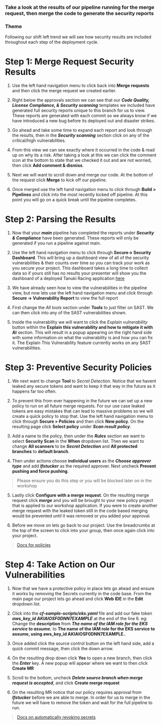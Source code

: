 ### Take a look at the results of our pipeline running for the merge request, then merge the code to generate the security reports

### Theme

Following our shift left trend we will see how security results are included throughout each step of the deployment cycle.

# Step 1: Merge Request Security Results

1. Use the left hand navigation menu to click back into **Merge requests** and then click the merge request we created earlier.

2. Right below the approvals section we can see that our **_Code Quality, License Compliance, & Security scanning_** templates we included have generated full security reports unique to this branch for us to view. These reports are generated with each commit so we always know if we have introduced a new bug before its deployed out and disaster strikes.

3. Go ahead and take some time to expand each report and look through the results, then in the **_Security scanning_** section click on any of the critical/high vulnerabilities.
  
4. From this view we can see exactly where it occurred in the code & read up on why its a risk. After taking a look at this we can click the comment icon at the bottom to state that we checked it out and are not worried, then click **Add comment & dismiss**.

5. Next we will want to scroll down and merge our code. At the bottom of the request click **Merge** to kick off our pipeline.
  
6. Once merged use the left hand navigation menu to click through **Build \> Pipelines** and click into the most recently kicked off pipeline. At this point you will go on a quick break until the pipeline completes.

# Step 2: Parsing the Results

1. Now that your **_main_** pipeline has completed the reports under **_Security & Compliance_** have been generated. These reports will only be generated if you run a pipeline against main.
  
2. Use the left hand navigation menu to click through **Secure-\> Security Dashboard**. This will bring up a dashboard view of all of the security vulnerabilities & their counts over time so you can track your work as you secure your project. This dashboard takes a long time to collect data so if yours still has no results your presenter will show you the dashboard of a deployed Tanuki Racing application [here](https://gitlab.com/gitlab-learn-labs/webinars/tanuki-racing/tanuki-racing-application/-/security/dashboard)
  
3. We have already seen how to view the vulnerabilities in the pipeline view, but now lets use the left hand navigation menu and click through **Secure -\> Vulnerability Report** to view the full report
  
4. First change the _All tools_ section under **Tools** to just filter on SAST. We can then click into any of the SAST vulnerabilities shown.
  
5. Inside the vulnerability we will want to click the _Explain vulnerability_ button within the **Explain this vulnerability and how to mitigate it with AI** section. This will result in a popup appearing on the right hand side with some information on what the vulnerability is and how you can fix it. The Explain This Vulnerability feature currently works on any SAST vulnerabilities.

# Step 3: Preventive Security Policies

1. We next want to change **Tool** to _Secret Detection_. Notice that we havent leaked any secure tokens and want to keep it that way in the future as it happens far too often.
  
2. To prevent this from ever happening in the future we can set up a new policy to run on all future merge requests. For our use case leaked tokens are easy mistakes that can lead to massive problems so we will create a quick policy to stop that. Use the left hand navigation menu to click through **Secure \> Policies** and then click **New policy**. On the resulting page click **Select policy** under **_Scan result policy_**.
  
3. Add a name to the policy, then under the **_Rules_** section we want to select **Security Scan** in the **When** dropdown list. Then we want to change **All scanners** to be **_Secret Detection_** and **All protected branches** to **default branch**.
  
4. Then under actions choose **individual users** as the **_Choose approver type_** and add **_lfstucker_** as the required approver. Next uncheck **Prevent pushing and force pushing**.

> Please ensure you do this step or you will be blocked later on in the workshop

5. Lastly click **Configure with a merge request**. On the resulting merge request click ***merge*** and you will be brought to your new policy project that is applied to our workshop application. If you were to create another merge request with the leaked token still in the code based merging would be prevented until it was removed or you added your approval.
  
6. Before we move on lets go back to our project. Use the breadcrumbs at the top of the screen to click into your group, then once again click into your project.

> [Docs for policies](https://docs.gitlab.com/ee/user/application_security/policies/)

# Step 4: Take Action on Our Vulnerabilities

1. Now that we have a protective policy in place lets go ahead and ensure it works by removing the Secrets currently in the code base. From the main page our project lets go ahead and click **Web IDE** in the **Edit** dropdown list.
  
2. Click into the **_cf-sample-scripts/eks.yaml_** file and add our fake token **_aws_key_id AKIAIOSF0DNN7EXAMPLE_** at the end of the line 6. eg: Change the **description** from **_The name of the IAM role for the EKS service to assume._** to **The name of the IAM role for the EKS service to assume, using aws_key_id AKIAIOSF0DNN7EXAMPLE.**.
  
3. Once added click the source control button on the left hand side, add a quick commit message, then click the down arrow.
  
4. On the resulting drop down click **Yes** to open a new branch, then click the **_Enter_** key. A new popup will appear where we want to then click **Create MR**

5. Scroll to the bottom, uncheck **_Delete source branch when merge request is accepted_**, and click **Create merge request**
  
6. On the resulting MR notice that our policy requires approval from **_lfstucker_** before we are able to merge. In order for us to merge in the future we will have to remove the token and wait for the full pipeline to run.

> [Docs on automatically revoking secrets](https://docs.gitlab.com/ee/user/application_security/secret_detection/#responding-to-a-leaked-secret)
